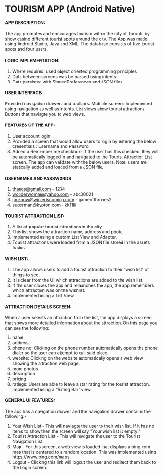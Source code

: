 # TOURISM APP (Android Native)

#### APP DESCRIPTION:
The app promotes and encourages tourism within the city of Toronto by show casing different tourist spots around the city.
The App was made using Android Studio, Java and XML. The database consists of five tourist spots and four users.

#### LOGIC IMPLEMENTATION:
1. Where required, used object oriented programming principles 
2. Data between screens was be passed using intents.  
3. Data persisted with SharedPreferences and JSON files.

#### USER INTERFACE:
Provided navigation drawers and toolbars. 
Multiple screens implemented using navigation as well as intents. 
List views show tourist attractions. 
Buttons that naviagte you to web views.


#### FEATURES OF THE APP:
1. User account login 
2. Provided a screen that would  allow users to login by entering the below credentials : Username and Password
3. Added a Remember me checkbox-  If the user has this checked, they will be automatically logged in and navigated to the Tourist Attraction List screen.
The app can validate with the below users. Note, users are statically added and loaded from a JSON file.

#### USERNAMES AND PASSWORDS
1. thanos@gmail.com  -  1234
2. wonderwoman@yahoo.com - abc00021
3. jonsnow@winteriscoming.com - gameofthrones2
4. superman@kypton.com - kk11iii



#### TOURIST ATTRACTION LIST:
1. A list of popular tourist attractions in the city. 
2. This list shows the attraction name, address and photo. 
3. Implemented using a custom List View and Adapter. 
4. Tourist attractions were loaded from a JSON file stored in the assets folder. 

#### WISH LIST:
1. The app allows users to add a tourist attraction to their “wish list” of things to see. 
2. It is clear from the UI which attractions are added to the wish list. 
3. If the user closes the app and relaunches the app, the app remembers which attraction was on the wishlist. 
4. Implemented using a List View.


#### ATTRACTION DETAILS SCREEN:
When a user selects an attraction from the list, the app displays a screen that shows more detailed information about the attraction. 
On this page you can see the following:
1. name
2. address,
3. phone no: Clicking on the phone number automatically opens the phone dialer so the user can attempt to call said place.
4. website: Clicking on the website automatically opens a web view showing the attraction web page.
5. more photos
6. description
7. pricing 
8. ratings: Users are able to leave a star rating for the tourist attraction. Implemented using a “Rating Bar” view.


#### GENERAL UI FEATURES:
The app has a navigation drawer and the navigation drawer contains the following:-
1. Your Wish List - This will naviagte the user to their wish list. If it has no items to show then the screen will say "Your wish list is empty!"
2. Tourist Attraction List - This will navigate the user to the Tourist Navigation List
3. Map -  For this screen, a web view is loaded that displays a  bing.com map that is centered to a random location. This was implemented using https://www.bing.com/maps.
4. Logout  - Clicking this link will logout the user and redirect them back to the Login screen. 



